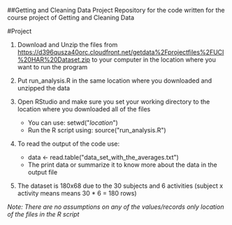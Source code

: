 ##Getting and Cleaning Data Project
Repository for the code written for the course project of Getting and Cleaning Data

#Project

1. Download and Unzip the files from https://d396qusza40orc.cloudfront.net/getdata%2Fprojectfiles%2FUCI%20HAR%20Dataset.zip to your computer in the location where you want to run the program

2. Put run_analysis.R in the same location where you downloaded and unzipped the data

3. Open RStudio and make sure you set your working directory to the location where you downloaded all of the files
   * You can use: setwd("*location*")
   * Run the R script using: source("run_analysis.R")

4. To read the output of the code use:
   * data <- read.table("data_set_with_the_averages.txt")
   * The print data or summarize it to know more about the data in the output file

5. The dataset is 180x68 due to the 30 subjects and 6 activities (subject x activity means means 30 * 6 = 180 rows)

*Note: There are no assumptions on any of the values/records only location of the files in the R script*